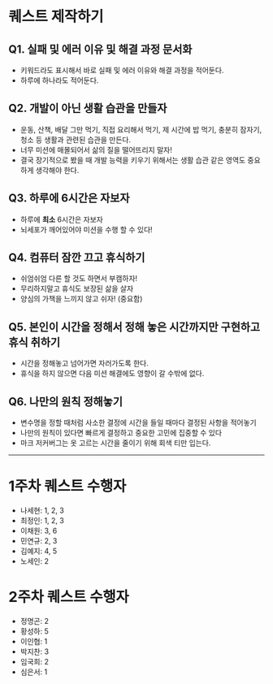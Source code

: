 # 퀘스트 제작하기

## Q1. 실패 및 에러 이유 및 해결 과정 문서화
- 키워드라도 표시해서 바로 실패 및 에러 이유와 해결 과정을 적어둔다.
- 하루에 하나라도 적어둔다.

## Q2. 개발이 아닌 생활 습관을 만들자
- 운동, 산책, 배달 그만 먹기, 직접 요리해서 먹기, 제 시간에 밥 먹기, 충분히 잠자기, 청소 등 생활과 관련된 습관을 만든다.
- 너무 미션에 매몰되어서 삶의 질을 떨어뜨리지 말자!
- 결국 장기적으로 봤을 때 개발 능력을 키우기 위해서는 생활 습관 같은 영역도 중요하게 생각해야 한다.

## Q3. 하루에 6시간은 자보자
- 하루에 **최소** 6시간은 자보자
- 뇌세포가 깨어있어야 미션을 수행 할 수 있다!

## Q4. 컴퓨터 잠깐 끄고 휴식하기
- 쉬엄쉬엄 다른 할 것도 하면서 부캠하자!
- 무리하지말고 휴식도 보장된 삶을 살자
- 양심의 가책을 느끼지 않고 쉬자! (중요함)

## Q5. 본인이 시간을 정해서 정해 놓은 시간까지만 구현하고 휴식 취하기
- 시간을 정해놓고 넘어가면 자러가도록 한다.
- 휴식을 하지 않으면 다음 미션 해결에도 영향이 갈 수밖에 없다.

## Q6. 나만의 원칙 정해놓기
- 변수명을 정할 때처럼 사소한 결정에 시간을 들일 때마다 결정된 사항을 적어놓기
- 나만의 원칙이 있다면 빠르게 결정하고 중요한 고민에 집중할 수 있다
- 마크 저커버그는 옷 고르는 시간을 줄이기 위해 회색 티만 입는다.

---

# 1주차 퀘스트 수행자

- 나세현: 1, 2, 3
- 최정인: 1, 2, 3
- 이채원: 3, 6
- 민연규: 2, 3
- 김예지: 4, 5
- 노세인: 2

# 2주차 퀘스트 수행자

- 정명곤: 2
- 황성하: 5
- 이인협: 1
- 박지찬: 3
- 임국희: 2
- 심은서: 1
